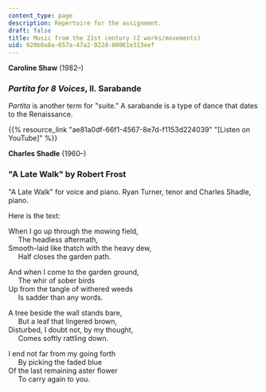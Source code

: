 ```yaml
---
content_type: page
description: Repertoire for the assignment.
draft: false
title: Music from the 21st century (2 works/movements)
uid: 920b0a8a-657a-47a2-922d-00061e313eef
---
```

**Caroline Shaw** (1982–)

### *Partita for 8 Voices*, II. Sarabande

*Partita* is another term for "suite." A sarabande is a type of dance that dates to the Renaissance.

{{% resource_link "ae81a0df-66f1-4567-8e7d-f1153d224039" "[Listen on YouTube]" %}}

**Charles Shadle** (1960–)

### "A Late Walk" by Robert Frost

"A Late Walk" for voice and piano. Ryan Turner, tenor and Charles Shadle, piano.

Here is the text:

When I go up through the mowing field,   
     The headless aftermath,   
Smooth-laid like thatch with the heavy dew,   
     Half closes the garden path.

And when I come to the garden ground,   
     The whir of sober birds   
Up from the tangle of withered weeds   
     Is sadder than any words.

A tree beside the wall stands bare,   
     But a leaf that lingered brown,   
Disturbed, I doubt not, by my thought,   
     Comes softly rattling down.

I end not far from my going forth   
     By picking the faded blue   
Of the last remaining aster flower   
     To carry again to you.